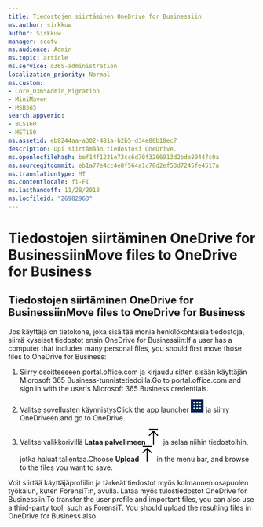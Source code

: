 ```yaml
---
title: Tiedostojen siirtäminen OneDrive for Businessiin
ms.author: sirkkuw
author: Sirkkuw
manager: scotv
ms.audience: Admin
ms.topic: article
ms.service: o365-administration
localization_priority: Normal
ms.custom:
- Core_O365Admin_Migration
- MiniMaven
- MSB365
search.appverid:
- BCS160
- MET150
ms.assetid: eb8244aa-a302-481a-b2b5-d34e88b18ec7
description: Opi siirtämään tiedostosi OneDrive.
ms.openlocfilehash: bef14f1231e73cc6d70f3266913d2bde89447c0a
ms.sourcegitcommit: eb1a77e4cc4e8f564a1c78d2ef53d7245fe4517a
ms.translationtype: MT
ms.contentlocale: fi-FI
ms.lasthandoff: 11/28/2018
ms.locfileid: "26982963"
---
```

# <a name="move-files-to-onedrive-for-business"></a><span data-ttu-id="b8145-103">Tiedostojen siirtäminen OneDrive for Businessiin</span><span class="sxs-lookup"><span data-stu-id="b8145-103">Move files to OneDrive for Business</span></span>

## <a name="move-files-to-onedrive-for-business"></a><span data-ttu-id="b8145-104">Tiedostojen siirtäminen OneDrive for Businessiin</span><span class="sxs-lookup"><span data-stu-id="b8145-104">Move files to OneDrive for Business</span></span>

<span data-ttu-id="b8145-105">Jos käyttäjä on tietokone, joka sisältää monia henkilökohtaisia tiedostoja, siirrä kyseiset tiedostot ensin OneDrive for Businessiin:</span><span class="sxs-lookup"><span data-stu-id="b8145-105">If a user has a computer that includes many personal files, you should first move those files to OneDrive for Business:</span></span>
  
1. <span data-ttu-id="b8145-106">Siirry osoitteeseen portal.office.com ja kirjaudu sitten sisään käyttäjän Microsoft 365 Business-tunnistetiedoilla.</span><span class="sxs-lookup"><span data-stu-id="b8145-106">Go to portal.office.com and sign in with the user's Microsoft 365 Business credentials.</span></span>
    
2. <span data-ttu-id="b8145-107">Valitse sovellusten käynnistys</span><span class="sxs-lookup"><span data-stu-id="b8145-107">Click the app launcher</span></span> ![The app launcher icon in Office 365](media/7502f4ec-3c9a-435d-a7b4-b9cda85189a7.png) <span data-ttu-id="b8145-109">ja siirry OneDriveen.</span><span class="sxs-lookup"><span data-stu-id="b8145-109">and go to OneDrive.</span></span> 
    
3. <span data-ttu-id="b8145-110">Valitse valikkorivillä **Lataa palvelimeen**![Upload](media/d9b963b8-10af-42e2-953d-360301b83d3c.png) ja selaa niihin tiedostoihin, jotka haluat tallentaa.</span><span class="sxs-lookup"><span data-stu-id="b8145-110">Choose **Upload**![Upload](media/d9b963b8-10af-42e2-953d-360301b83d3c.png) in the menu bar, and browse to the files you want to save.</span></span> 
    
<span data-ttu-id="b8145-p101">Voit siirtää käyttäjäprofiilin ja tärkeät tiedostot myös kolmannen osapuolen työkalun, kuten ForensiT:n, avulla. Lataa myös tulostiedostot OneDrive for Businessiin.</span><span class="sxs-lookup"><span data-stu-id="b8145-p101">To transfer the user profile and important files, you can also use a third-party tool, such as ForensiT. You should upload the resulting files in OneDrive for Business also.</span></span>
  
